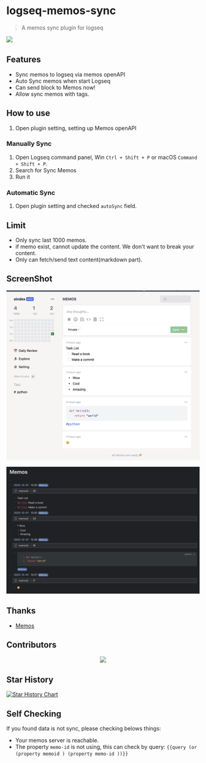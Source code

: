 # logseq-memos-sync

> A memos sync plugin for logseq

<a href="https://www.buymeacoffee.com/eindex"><img src="https://img.buymeacoffee.com/button-api/?text=Buy me a coffee&emoji=&slug=eindex&button_colour=40DCA5&font_colour=ffffff&font_family=Cookie&outline_colour=000000&coffee_colour=FFDD00" /></a>

## Features

- Sync memos to logseq via memos openAPI
- Auto Sync memos when start Logseq
- Can send block to Memos now!
- Allow sync memos with tags.

## How to use

1. Open plugin setting, setting up Memos openAPI

### Manually Sync
1. Open Logseq command panel, Win `Ctrl + Shift + P` or macOS `Command + Shift + P`.
2. Search for Sync Memos
3. Run it

### Automatic Sync
1. Open plugin setting and checked `autoSync` field.

## Limit

- Only sync last 1000 memos.
- if memo exist, cannot update the content. We don't want to break your content.
- Only can fetch/send text content(markdown part).

## ScreenShot

![](docs/memos.png)

![](docs/logseq.png)

## Thanks

- [Memos](https://github.com/usememos/memos)

## Contributors

<p align="center">
    <a href="https://github.com/eindex/logseq-memos-sync/graphs/contributors">
        <img src="https://contrib.rocks/image?repo=eindex/logseq-memos-sync"/></a>
</p>

## Star History

[![Star History Chart](https://api.star-history.com/svg?repos=eindex/logseq-memos-sync&type=Date)](https://star-history.com/#eindex/logseq-memos-sync&Date)


## Self Checking

If you found data is not sync, please checking belows things:

- Your memos server is reachable.
- The property `memo-id` is not using, this can check by query: `{{query (or (property memoid ) (property memo-id ))}}`

